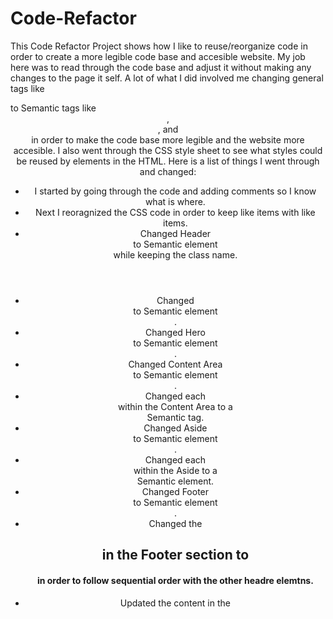 # Code-Refactor
This Code Refactor Project shows how I like to reuse/reorganize code in order to create a more legible code base and accesible website. My job here was to read through the code base and adjust it without making any changes to the page it self. A lot of what I did involved me changing general tags like <div> to Semantic tags like <header>, <section>, and <article> in order to make the code base more legible and the website more accesible. I also went through the CSS style sheet to see what styles could be reused by elements in the HTML. Here is a list of things I went through and changed:
- I started by going through the code and adding comments so I know what is where.
- Next I reoragnized the CSS code in order to keep like items with like items.
- Changed Header <div> to Semantic element <header> while keeping the class name.
- Changed <div> to Semantic element <nav>.
- Changed Hero <div> to Semantic element <section>.
- Changed Content Area <div> to Semantic element <main>.
- Changed each <div> within the Content Area to a <article> Semantic tag.
- Changed Aside <div> to Semantic element <aside>.
- Changed each <div> within the Aside to a <section> Semantic element.
- Changed Footer <div> to Semantic element <footer>.
- Changed the <h2> in the Footer section to <h4> in order to follow sequential order with the other headre elemtns.
- Updated the content in the <title> element to reflect the company and what they do.
- Removed id's within each <article> in the Content Area.
- Added alt attributes to <img> elements in the Content Area.
- After viewing the pictures on the website, I determined that they are all decorational. Therefore their alt attribute's should stay empty.
- Consolidated CSS for the Content Area by making new classes for the HTML, and refering to them in CSS.
- For the Aside section, I changed the parent <div> to Semantic Element <aside>.
- I changed the child <div> elements in the Aside section to <section> Semantic elements.
- Added alt attributes to <img> elements in the Aside Area.
- After viewing the pictures on the website, I determined that they are all decorational. Therefore their alt attribute's should stay empty.
- Consolidated CSS for the Aside Area by making new classes for the HTML, and refering to them in CSS.
- For the Footer section, I changed the parent <div> element to Semantic element <footer>.
- I changed the <h2> tag in the Footer section to a <h4> in order to follow the header hierarchy.

Here is a link to the deployed website: https://calebfunderburk.github.io/Horiseon-Code-Refactor-Fun-Time/

Screenshot of website: 
![Screenshot of Horiseon's Website](horiseon-screenshot.png)